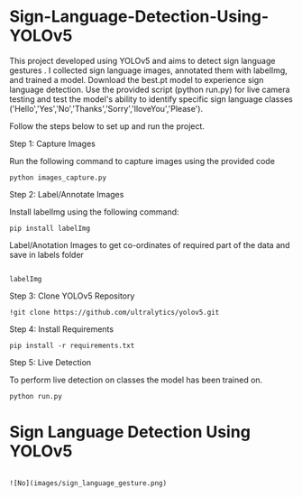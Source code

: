 # Sign-Language-Detection-Using-YOLOv5

This project developed using YOLOv5 and aims to detect sign language gestures .
I collected sign language images, annotated them with labelImg, and trained a model. Download the best.pt model to experience  sign language detection. Use the provided script (python run.py) for live camera testing and test the model's ability to identify specific sign language classes ('Hello','Yes','No','Thanks','Sorry','IloveYou','Please').

 

Follow the steps below to set up and run the project.

Step 1: Capture Images

Run the following command to capture images using the provided code

```
python images_capture.py
```

Step 2: Label/Annotate Images

Install labelImg using the following command:

```
pip install labelImg
```
Label/Anotation Images to get co-ordinates of required part of the data and save in labels folder
```

labelImg
```

Step 3: Clone YOLOv5 Repository

```
!git clone https://github.com/ultralytics/yolov5.git 
```

Step 4: Install Requirements

```
pip install -r requirements.txt
```

Step 5: Live Detection

To perform live detection on classes the model has been trained on.

```
python run.py
```

# Sign Language Detection Using YOLOv5


```

![No](images/sign_language_gesture.png)

```






